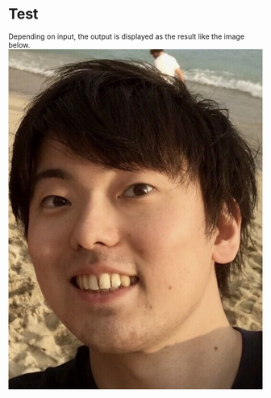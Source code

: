 # Test
Depending on input, the output is displayed as the result like the image below.
![result](https://github.com/nakamura-taku/Test/blob/media/tutorial/t_nakamura.jpg)
